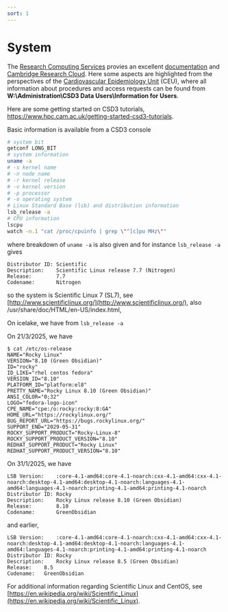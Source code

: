 ```yaml
---
sort: 1
---
```


# System

The [Research Computing Services](https://www.csd3.cam.ac.uk/) provies an excellent [documentation](https://docs.hpc.cam.ac.uk/hpc/) and
[Cambridge Research Cloud](https://www.hpc.cam.ac.uk/cambridge-research-cloud). Here some aspects are highlighted from the perspectives
of the [Cardiovascular Epidemiology Unit](https://www.phpc.cam.ac.uk/ceu/) (CEU), where all information about procedures and access
requests can be found from **W:\Administration\CSD3 Data Users\Information for Users**.

Here are some getting started on CSD3 tutorials, <https://www.hpc.cam.ac.uk/getting-started-csd3-tutorials>.

Basic information is available from a CSD3 console

```bash
# system bit
getconf LONG_BIT
# system information
uname -a
# -s kernel name
# -n node name
# -r kernel release
# -v kernel version
# -p processor
# -o operating system
# Linux Standard Base (lsb) and distribution information
lsb_release -a
# CPU information
lscpu
watch -n.1 "cat /proc/cpuinfo | grep \"^[c]pu MHz\""
```

where breakdown of `uname -a` is also given and for instance `lsb_release -a` gives

```
Distributor ID: Scientific
Description:    Scientific Linux release 7.7 (Nitrogen)
Release:        7.7
Codename:       Nitrogen
```

so the system is Scientific Linux 7 (SL7), see [http://www.scientificlinux.org/](http://www.scientificlinux.org/), also /usr/share/doc/HTML/en-US/index.html,

On icelake, we have from `lsb_release -a`

On 21/3/2025, we have

```
$ cat /etc/os-release
NAME="Rocky Linux"
VERSION="8.10 (Green Obsidian)"
ID="rocky"
ID_LIKE="rhel centos fedora"
VERSION_ID="8.10"
PLATFORM_ID="platform:el8"
PRETTY_NAME="Rocky Linux 8.10 (Green Obsidian)"
ANSI_COLOR="0;32"
LOGO="fedora-logo-icon"
CPE_NAME="cpe:/o:rocky:rocky:8:GA"
HOME_URL="https://rockylinux.org/"
BUG_REPORT_URL="https://bugs.rockylinux.org/"
SUPPORT_END="2029-05-31"
ROCKY_SUPPORT_PRODUCT="Rocky-Linux-8"
ROCKY_SUPPORT_PRODUCT_VERSION="8.10"
REDHAT_SUPPORT_PRODUCT="Rocky Linux"
REDHAT_SUPPORT_PRODUCT_VERSION="8.10"
```

On 31/1/2025, we have

```
LSB Version:    :core-4.1-amd64:core-4.1-noarch:cxx-4.1-amd64:cxx-4.1-noarch:desktop-4.1-amd64:desktop-4.1-noarch:languages-4.1-amd64:languages-4.1-noarch:printing-4.1-amd64:printing-4.1-noarch
Distributor ID: Rocky
Description:    Rocky Linux release 8.10 (Green Obsidian)
Release:        8.10
Codename:       GreenObsidian
```

and earlier,

```
LSB Version:	:core-4.1-amd64:core-4.1-noarch:cxx-4.1-amd64:cxx-4.1-noarch:desktop-4.1-amd64:desktop-4.1-noarch:languages-4.1-amd64:languages-4.1-noarch:printing-4.1-amd64:printing-4.1-noarch
Distributor ID:	Rocky
Description:	Rocky Linux release 8.5 (Green Obsidian)
Release:	8.5
Codename:	GreenObsidian
```

For additional information regarding Scientific Linux and CentOS, see [https://en.wikipedia.org/wiki/Scientific_Linux](https://en.wikipedia.org/wiki/Scientific_Linux).
